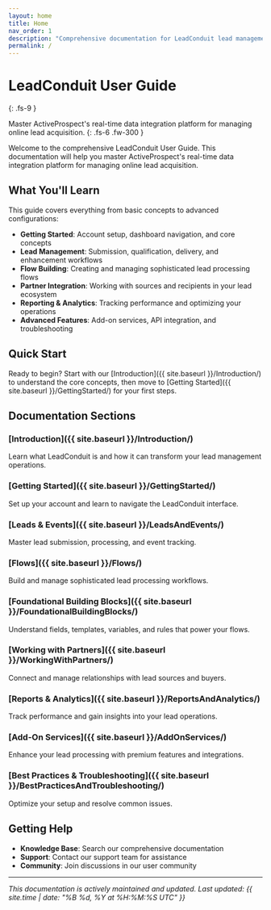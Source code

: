 ```yaml
---
layout: home
title: Home
nav_order: 1
description: "Comprehensive documentation for LeadConduit lead management platform"
permalink: /
---
```


# LeadConduit User Guide
{: .fs-9 }

Master ActiveProspect's real-time data integration platform for managing online lead acquisition.
{: .fs-6 .fw-300 }

Welcome to the comprehensive LeadConduit User Guide. This documentation will help you master ActiveProspect's real-time data integration platform for managing online lead acquisition.

## What You'll Learn

This guide covers everything from basic concepts to advanced configurations:

- **Getting Started**: Account setup, dashboard navigation, and core concepts
- **Lead Management**: Submission, qualification, delivery, and enhancement workflows
- **Flow Building**: Creating and managing sophisticated lead processing flows
- **Partner Integration**: Working with sources and recipients in your lead ecosystem
- **Reporting & Analytics**: Tracking performance and optimizing your operations
- **Advanced Features**: Add-on services, API integration, and troubleshooting

## Quick Start

Ready to begin? Start with our [Introduction]({{ site.baseurl }}/Introduction/) to understand the core concepts, then move to [Getting Started]({{ site.baseurl }}/GettingStarted/) for your first steps.

## Documentation Sections

### [Introduction]({{ site.baseurl }}/Introduction/)
Learn what LeadConduit is and how it can transform your lead management operations.

### [Getting Started]({{ site.baseurl }}/GettingStarted/)
Set up your account and learn to navigate the LeadConduit interface.

### [Leads & Events]({{ site.baseurl }}/LeadsAndEvents/)
Master lead submission, processing, and event tracking.

### [Flows]({{ site.baseurl }}/Flows/)
Build and manage sophisticated lead processing workflows.

### [Foundational Building Blocks]({{ site.baseurl }}/FoundationalBuildingBlocks/)
Understand fields, templates, variables, and rules that power your flows.

### [Working with Partners]({{ site.baseurl }}/WorkingWithPartners/)
Connect and manage relationships with lead sources and buyers.

### [Reports & Analytics]({{ site.baseurl }}/ReportsAndAnalytics/)
Track performance and gain insights into your lead operations.

### [Add-On Services]({{ site.baseurl }}/AddOnServices/)
Enhance your lead processing with premium features and integrations.

### [Best Practices & Troubleshooting]({{ site.baseurl }}/BestPracticesAndTroubleshooting/)
Optimize your setup and resolve common issues.

## Getting Help

- **Knowledge Base**: Search our comprehensive documentation
- **Support**: Contact our support team for assistance  
- **Community**: Join discussions in our user community

---

*This documentation is actively maintained and updated. Last updated: {{ site.time | date: "%B %d, %Y at %H:%M:%S UTC" }}*

<!-- Build timestamp: 2025-05-30 17:45:00 UTC -->